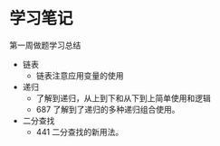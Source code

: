 # 学习笔记
第一周做题学习总结

- 链表
  - 链表注意应用变量的使用
- 递归
  - 了解到递归，从上到下和从下到上简单使用和逻辑
  - 687 了解到了递归的多种递归组合使用。
- 二分查找
  - 441 二分查找的新用法。
